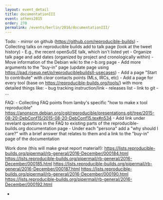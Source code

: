```yaml
---
layout: event_detail
title: documentationIII
event: athens2015
order: 270
permalink: /events/berlin/2016/documentationIII/
---
```


Todo:
     - mirror on github (https://github.com/reproducible-builds)
		- Collecting talks on reproducible builds add to talk page (look at the tweet history)
     - E.g., the recent openSuSE talk, which isn't listed yet
		- Organize talk page and add dates (organized by project and cronologically within)
		- Move information of the Debian wiki to the r-b.org page
		- Add more arguments to the "buy-in" page (update page using https://pad.riseup.net/p/reproduciblebuildsII-usecases)
		- Add a page "Start to contribute" with *clear* contacts points (MLs, IRCs, etc)
		- Add a page for every tool (base on https://reproducible-builds.org/tools/) with more detailed things like:
		  - bug tracking instruction/link
		  - releases list
		  - link to git
		  - ...

FAQ:
	- Collecting FAQ points from lamby's specific "how to make x tool reproducible" 
	     https://anonscm.debian.org/cgit/reproducible/presentations.git/tree/2015-08-20-DebConf15/2015-08-20-DebConf15.tex#n534
	- Add link under revelant questions in the FAQ to existing parts of the reproducible-builds.org documentation page
	- Under each "persona" add a "why should I care?" with a brief answer that relates to them and a link to the "buy-in" page of the documentation
	
Work done (this will make great report material!):
    https://lists.reproducible-builds.org/pipermail/rb-general/2016-December/000184.html
    https://lists.reproducible-builds.org/pipermail/rb-general/2016-December/000185.html
    https://lists.reproducible-builds.org/pipermail/rb-general/2016-December/000187.html
    https://lists.reproducible-builds.org/pipermail/rb-general/2016-December/000190.html
    https://lists.reproducible-builds.org/pipermail/rb-general/2016-December/000192.html

-
